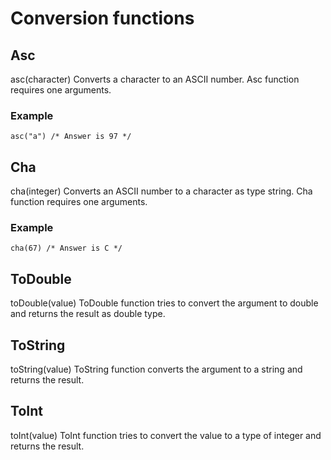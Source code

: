 # Conversion functions
## Asc
asc(character)
Converts a character to an ASCII number. Asc function requires one arguments.
### Example
```
asc("a") /* Answer is 97 */
```

## Cha
cha(integer)
Converts an ASCII number to a character as type string. Cha function requires one arguments.
### Example
```
cha(67) /* Answer is C */
```

## ToDouble
toDouble(value)
ToDouble function tries to convert the argument to double and returns the result as double type.

## ToString
toString(value)
ToString function converts the argument to a string and returns the result.

## ToInt
toInt(value)
ToInt function tries to convert the value to a type of integer and returns the result.
